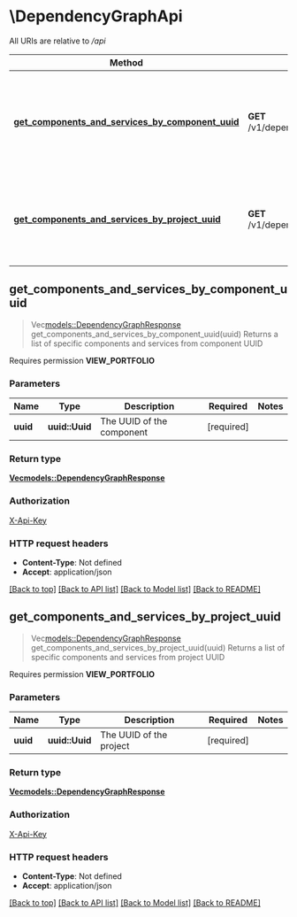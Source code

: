 # \DependencyGraphApi

All URIs are relative to */api*

Method | HTTP request | Description
------------- | ------------- | -------------
[**get_components_and_services_by_component_uuid**](DependencyGraphApi.md#get_components_and_services_by_component_uuid) | **GET** /v1/dependencyGraph/component/{uuid}/directDependencies | Returns a list of specific components and services from component UUID
[**get_components_and_services_by_project_uuid**](DependencyGraphApi.md#get_components_and_services_by_project_uuid) | **GET** /v1/dependencyGraph/project/{uuid}/directDependencies | Returns a list of specific components and services from project UUID



## get_components_and_services_by_component_uuid

> Vec<models::DependencyGraphResponse> get_components_and_services_by_component_uuid(uuid)
Returns a list of specific components and services from component UUID

<p>Requires permission <strong>VIEW_PORTFOLIO</strong></p>

### Parameters


Name | Type | Description  | Required | Notes
------------- | ------------- | ------------- | ------------- | -------------
**uuid** | **uuid::Uuid** | The UUID of the component | [required] |

### Return type

[**Vec<models::DependencyGraphResponse>**](DependencyGraphResponse.md)

### Authorization

[X-Api-Key](../README.md#X-Api-Key)

### HTTP request headers

- **Content-Type**: Not defined
- **Accept**: application/json

[[Back to top]](#) [[Back to API list]](../README.md#documentation-for-api-endpoints) [[Back to Model list]](../README.md#documentation-for-models) [[Back to README]](../README.md)


## get_components_and_services_by_project_uuid

> Vec<models::DependencyGraphResponse> get_components_and_services_by_project_uuid(uuid)
Returns a list of specific components and services from project UUID

<p>Requires permission <strong>VIEW_PORTFOLIO</strong></p>

### Parameters


Name | Type | Description  | Required | Notes
------------- | ------------- | ------------- | ------------- | -------------
**uuid** | **uuid::Uuid** | The UUID of the project | [required] |

### Return type

[**Vec<models::DependencyGraphResponse>**](DependencyGraphResponse.md)

### Authorization

[X-Api-Key](../README.md#X-Api-Key)

### HTTP request headers

- **Content-Type**: Not defined
- **Accept**: application/json

[[Back to top]](#) [[Back to API list]](../README.md#documentation-for-api-endpoints) [[Back to Model list]](../README.md#documentation-for-models) [[Back to README]](../README.md)


